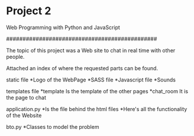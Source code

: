 # Project 2

Web Programming with Python and JavaScript

##############################################

The topic of this project was a Web site to chat in real time with other people.

Attached an index of where the requested parts can be found.

static file 
*Logo of the WebPage
*SASS file
*Javascript file
*Sounds

templates file
*template Is the template of the other pages
*chat_room It is the page to chat

application.py
*Is the file behind the html files
*Here's all the functionality of the Website

bto.py
*Classes to model the problem
